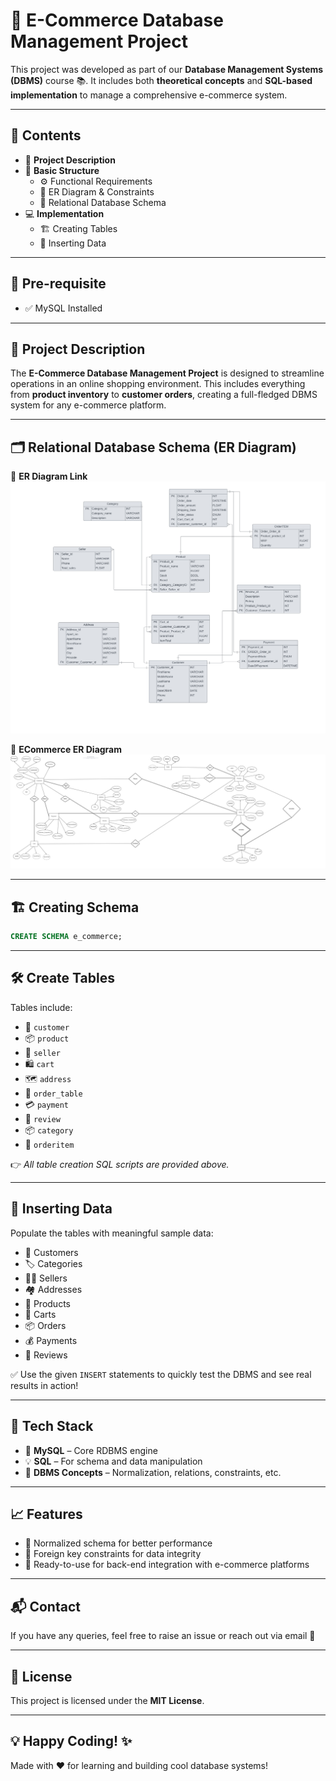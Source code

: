 
# 🛒 E-Commerce Database Management Project

This project was developed as part of our **Database Management Systems (DBMS)** course 📚. It includes both **theoretical concepts** and **SQL-based implementation** to manage a comprehensive e-commerce system.

---

## 📂 Contents
- 📘 **Project Description**
- 📐 **Basic Structure**
  - ⚙️ Functional Requirements  
  - 🧩 ER Diagram & Constraints  
  - 🧾 Relational Database Schema  
- 💻 **Implementation**
  - 🏗️ Creating Tables  
  - 🧪 Inserting Data  

---

## 🧠 Pre-requisite
- ✅ MySQL Installed

---

## 📖 Project Description

The **E-Commerce Database Management Project** is designed to streamline operations in an online shopping environment. This includes everything from **product inventory** to **customer orders**, creating a full-fledged DBMS system for any e-commerce platform.

---

## 🗂️ Relational Database Schema (ER Diagram)

📌 **ER Diagram Link**  
![ER Diagram](https://github.com/vivekuw/E-Commerce-Database-management-project/blob/23a0b08070f5fe22a055910cafc06d86dc3befb6/E%20commerce%20ER%20Diagram.jpg)

📌 **ECommerce ER Diagram**  
![ECommerce Diagram](https://github.com/vivekuw/E-Commerce-Database-management-project/blob/a83d9c48c82ffd18dee02c13f42e87b7069faf67/ECommerce.jpg)

---

## 🏗️ Creating Schema
```sql
CREATE SCHEMA e_commerce;
```

---

## 🛠️ Create Tables
Tables include:
- 👤 `customer`
- 📦 `product`
- 🏢 `seller`
- 🛍️ `cart`
- 🗺️ `address`
- 🧾 `order_table`
- 💳 `payment`
- 📝 `review`
- 📦 `category`
- 🔄 `orderitem`

👉 *All table creation SQL scripts are provided above.*

---

## 🧪 Inserting Data
Populate the tables with meaningful sample data:
- 👥 Customers
- 🏷️ Categories
- 🧑‍💼 Sellers
- 🏘️ Addresses
- 📱 Products
- 🛒 Carts
- 📦 Orders
- 💰 Payments
- 🌟 Reviews

✅ Use the given `INSERT` statements to quickly test the DBMS and see real results in action!

---

## 🧰 Tech Stack
- 🐬 **MySQL** – Core RDBMS engine
- 💡 **SQL** – For schema and data manipulation
- 🧠 **DBMS Concepts** – Normalization, relations, constraints, etc.

---

## 📈 Features
- 🎯 Normalized schema for better performance
- 🔐 Foreign key constraints for data integrity
- 🚀 Ready-to-use for back-end integration with e-commerce platforms

---

## 📬 Contact
If you have any queries, feel free to raise an issue or reach out via email 📧

---

## 📜 License
This project is licensed under the **MIT License**.

---

## 💡 Happy Coding! ✨  
Made with ❤️ for learning and building cool database systems!
